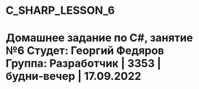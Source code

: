 # C_SHARP_LESSON_6
# Домашнее задание по C#, занятие №6 Студет: Георгий Федяров Группа: Разработчик | 3353 | будни-вечер | 17.09.2022